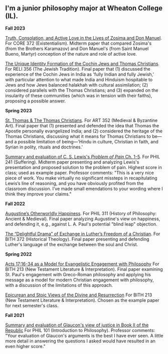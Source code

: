 ## I'm a junior philosophy major at Wheaton College (IL).

**Fall 2023**

[Truth, Consolation, and Active Love in the Lives of Zosima and Don Manuel](https://docs.google.com/document/d/1mXTPFtjOq9zO652_urGYSl47ikWVXGVjMN-WFlgbUUw/edit?usp=sharing). For CORE 372 (Existentialism). Midterm paper that compared Zosima's (from the Brothers Karamazov) and Don Manuel's (from Saint Manuel Bueno, Martyr) conception of the nature and role of active love.  

[The Unique Identity Formation of the Cochin Jews and Thomas Christians](https://docs.google.com/document/d/1_tkSqOJdrMoFsGge_eRrLC_xSeLLjtNdrZCBtLHKdtc/edit?usp=sharing). For RELI 356 (The Jewish Tradition). Final paper that (1) discussed the experience of the Cochin Jews in India as 'fully Indian and fully Jewish,' with particular attention to what made India and Hinduism hospitable to Jews and how Jews balanced halakhah with cultural assimilation; (2) considered  parallels with the Thomas Christians; and (3) expanded on the insularity of these communities (which was in tension with their faiths), proposing a possible answer.

**Spring 2023**

[St. Thomas & The Thomas Christians](https://docs.google.com/document/d/1uC3S-51Grevd51wDOn4DxWr3LhaqfmscS5Eb6pJ2zfI/edit?usp=sharing). For ART 352 (Medieval & Byzantine Art). Final paper that (1) presented and defended the idea that Thomas the Apostle personally evangelized India; and (2) considered the heritage of the Thomas Christians, discussing what it means for Thomas Christians to be—and a possible limitation of being—'Hindu in culture, Christian in faith, and Syrian in polity, rituals and doctrines.' 

[Summary and evaluation of C. S. Lewis's _Problem of Pain_ Ch. 1-5](https://docs.google.com/document/d/10l8Pba7OTAIZGdeKUuwJU3B9YJSUl8aT1TP8oGvtQM0/edit?usp=sharing). For PHIL 241 (Suffering). Midterm paper presenting and analyzing Lewis's presentation and proposed solution to the problem of pain. Highest score in class; used as example paper. Professor comments: "This is a very nice piece of work. You make virtually no significant missteps in recapitulating Lewis’s line of reasoning, and you have obviously profited from the classroom discussion. I’ve made small emendations to your wording where I think they improve your claims."

**Fall 2022**

[Augustine’s Otherworldly Happiness](https://docs.google.com/document/d/11Lvi6FZG_0j34ON5ygyDdCVwqWpyCG2sdguIwOHrW8g/edit?usp=sharing). For PHIL 311 (History of Philosophy: Ancient & Medieval). Final paper analyzing Augustine's view on happiness, and defending it, e.g., against L. A. Paul's potential "blind leap" objection.

[The “Delightful Drama” of Exchange in Luther’s Freedom of a Christian](https://docs.google.com/document/d/1wWT00AZDPhzWyEl_Q3aZlPfX8fGhcE_VroLWYqh_2Vo/edit?usp=sharing). For BITH 372 (Historical Theology). Final paper presenting and defending Luther's language of the exchange between the soul and Christ.

**Spring 2022**

[Acts 17:16-34 as a Model for Evangelistic Engagement with Philosophy](https://docs.google.com/document/d/1GneBbJqTSqWNREOuVp7exc2az54F5MPw0FyphPYAjY0/edit?usp=sharing) For BITH 213 (New Testament Literature & Interpretation). Final paper examining St. Paul's engagement with Greco-Roman philosophy and applying his message as a model for modern Christian engagement with philosophy, with a discussion of the limitations of this approach. 

[Epicurean and Stoic Views of the Divine and Resurrection](https://docs.google.com/document/d/1tm9HlAg-ohoZlI60SQ9O9E2qOinaZnuS5yxI8WCRbbA/edit?usp=sharing) For BITH 213 (New Testament Literature & Interpretation). Chosen as the example paper for next semester's class. 


**Fall 2021**

[Summary and evaluation of Glaucon's view of justice in Book II of the Republic](https://docs.google.com/document/d/1UGpV75qY1NKw7auDt25fCovtOkKyZzk-/edit?usp=sharing&ouid=102486413588053825109&rtpof=true&sd=true) For PHIL 101 (Introduction to Philosophy). Professor comments: "Your evaluation of Glaucon's arguments is the best I have ever seen. A little more detail in answering the questions I asked would have resulted in an even higher score."
